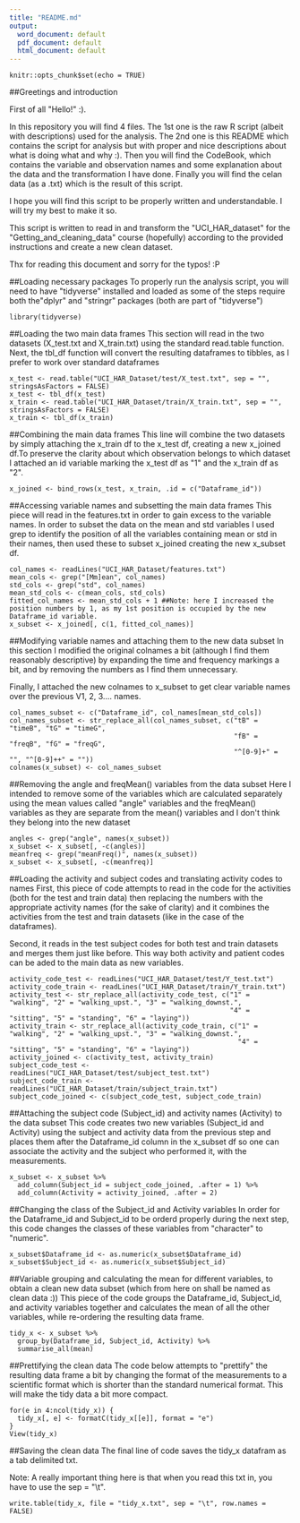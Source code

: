 ```yaml
---
title: "README.md"
output:
  word_document: default
  pdf_document: default
  html_document: default
---
```


```{r setup, include=FALSE}
knitr::opts_chunk$set(echo = TRUE)
```



##Greetings and introduction

First of all "Hello!" :).

In this repository you will find 4 files. The 1st one is the raw R script (albeit with descriptions) used for the analysis. The 2nd one is this README which contains the script for analysis but with proper and nice descriptions about what is doing what and why :). Then you will find the CodeBook, which contains the variable and observation names and some explanation about the data and the transformation I have done. Finally you will find the celan data (as a .txt) which is the result of this script.

I hope you will find this script to be properly written and understandable. I will try my best to make it so.

This script is written to read in and transform the "UCI_HAR_dataset" for the "Getting_and_cleaning_data" course (hopefully) according to the provided instructions and create a new clean dataset.

Thx for reading this document and sorry for the typos! :P


##Loading necessary packages
To properly run the analysis script, you will need to have "tidyverse" installed and loaded as some of the steps require both the"dplyr" and "stringr" packages (both are part of "tidyverse")

```{necessary package}
library(tidyverse)
```


##Loading the two main data frames
This section will read in the two datasets (X_test.txt and X_train.txt) using the standard read.table function. Next, the tbl_df function will convert the resulting dataframes to tibbles, as I prefer to work over standard dataframes

```{read in script}
x_test <- read.table("UCI_HAR_Dataset/test/X_test.txt", sep = "", stringsAsFactors = FALSE)
x_test <- tbl_df(x_test)
x_train <- read.table("UCI_HAR_Dataset/train/X_train.txt", sep = "", stringsAsFactors = FALSE)
x_train <- tbl_df(x_train)
```


##Combining the main data frames
This line will combine the two datasets by simply attaching the x_train df to the x_test df, creating a new x_joined df.To preserve the clarity about which observation belongs to which dataset I attached an id variable marking the x_test df as "1" and the x_train df as "2".

```{combiner script :)}
x_joined <- bind_rows(x_test, x_train, .id = c("Dataframe_id"))
```


##Accessing variable names and subsetting the main data frames
This piece will read in the features.txt in order to gain excess to the variable names.
In order to subset the data on the mean and std variables I used grep to identify the position of all the variables containing mean or std in their names, then used these to subset x_joined creating the new x_subset df.

```{variable names and subsetting}
col_names <- readLines("UCI_HAR_Dataset/features.txt")
mean_cols <- grep("[Mm]ean", col_names)
std_cols <- grep("std", col_names)
mean_std_cols <- c(mean_cols, std_cols)
fitted_col_names <- mean_std_cols + 1 ##Note: here I increased the position numbers by 1, as my 1st position is occupied by the new Dataframe_id variable.
x_subset <- x_joined[, c(1, fitted_col_names)]
```


##Modifying variable names and attaching them to the new data subset
In this section I modified the original colnames a bit (although I find them reasonably descriptive) by expanding the time and frequency markings a bit, and by removing the numbers as I find them unnecessary.

Finally, I attached the new colnames to x_subset to get clear variable names over the previous V1, 2, 3.... names.

```{attaching new colnames}
col_names_subset <- c("Dataframe_id", col_names[mean_std_cols])
col_names_subset <- str_replace_all(col_names_subset, c("tB" = "timeB", "tG" = "timeG",
                                                        "fB" = "freqB", "fG" = "freqG",
                                                        "^[0-9]+" = "", "^[0-9]++" = ""))
colnames(x_subset) <- col_names_subset
```

##Removing the angle and freqMean() variables from the data subset
Here I intended to remove some of the variables which are calculated separately using the mean values called "angle" variables and the freqMean() variables as they are separate from the mean() variables and I don't think they belong into the new dataset

```{removing "angle" and "meanFreq"}
angles <- grep("angle", names(x_subset))
x_subset <- x_subset[, -c(angles)]
meanfreq <- grep("meanFreq()", names(x_subset))
x_subset <- x_subset[, -c(meanfreq)]
```


##Loading the activity and subject codes and translating activity codes to names
First, this piece of code attempts to read in the code for the activities (both for the test and train data) then replacing the numbers with the appropriate activity names (for the sake of clarity) and it combines the activities from the test and train datasets (like in the case of the dataframes).

Second, it reads in the test subject codes for both test and train datasets and merges them just like before. This way both activity and patient codes can be aded to the main data as new variables.

```{reading in activity and subject codes}
activity_code_test <- readLines("UCI_HAR_Dataset/test/Y_test.txt")
activity_code_train <- readLines("UCI_HAR_Dataset/train/Y_train.txt")
activity_test <- str_replace_all(activity_code_test, c("1" = "walking", "2" = "walking_upst.", "3" = "walking_downst.",
                                                       "4" = "sitting", "5" = "standing", "6" = "laying"))
activity_train <- str_replace_all(activity_code_train, c("1" = "walking", "2" = "walking_upst.", "3" = "walking_downst.",
                                                         "4" = "sitting", "5" = "standing", "6" = "laying"))
activity_joined <- c(activity_test, activity_train)
subject_code_test <- readLines("UCI_HAR_Dataset/test/subject_test.txt")
subject_code_train <- readLines("UCI_HAR_Dataset/train/subject_train.txt")
subject_code_joined <- c(subject_code_test, subject_code_train)
```


##Attaching the subject code (Subject_id) and activity names (Activity) to the data subset
This code creates two new variables (Subject_id and Activity) using the subject and activity data from the previous step and places them after the Dataframe_id column in the x_subset df so one can associate the activity and the subject who performed it, with the measurements.

```{attaching new variables}
x_subset <- x_subset %>%
  add_column(Subject_id = subject_code_joined, .after = 1) %>%
  add_column(Activity = activity_joined, .after = 2)
```


##Changing the class of the Subject_id and Activity variables
In order for the Dataframe_id and Subject_id to be orderd properly during the next step, this code changes the classes of these variables from "character" to "numeric".

```{changing calss}
x_subset$Dataframe_id <- as.numeric(x_subset$Dataframe_id)
x_subset$Subject_id <- as.numeric(x_subset$Subject_id)
```


##Variable grouping and calculating the mean for different variables, to obtain a clean new data subset (which from here on shall be named as clean data :))
This piece of the code groups the Dataframe_id, Subject_id, and activity variables together and calculates the mean of all the other variables, while re-ordering the resulting data frame.

```{grouping and calculating mean}
tidy_x <- x_subset %>% 
  group_by(Dataframe_id, Subject_id, Activity) %>%
  summarise_all(mean)
```


##Prettifying the clean data
The code below attempts to "prettify" the resulting data frame a bit by changing the format of the measurements to a scientific format which is shorter than the standard numerical format. This will make the tidy data a bit more compact.

```{prettifying and viewing the result}
for(e in 4:ncol(tidy_x)) {
  tidy_x[, e] <- formatC(tidy_x[[e]], format = "e")
}
View(tidy_x)
```


##Saving the clean data
The final line of code saves the tidy_x datafram as a tab delimited txt. 

Note: A really important thing here is that when you read this txt in, you have to use the sep = "\t".

```{saving data}
write.table(tidy_x, file = "tidy_x.txt", sep = "\t", row.names = FALSE)
```



